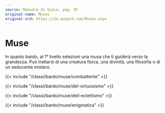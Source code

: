 ```yaml
---
source: Manuale di Gioco, pag. 97
original-name: Muses
original-srd: https://2e.aonprd.com/Muses.aspx
---
```


# Muse

In quanto bardo, al 1° livello selezioni una musa che ti guiderà verso la
grandezza. Può trattarsi di una creatura fisica, una divinità, una filosofia o
di un seducente mistero.

{{< include "/classi/bardo/muse/combattente" >}}

{{< include "/classi/bardo/muse/del-virtuosismo" >}}

{{< include "/classi/bardo/muse/dell-eclettismo" >}}

{{< include "/classi/bardo/muse/enigmatica" >}}
